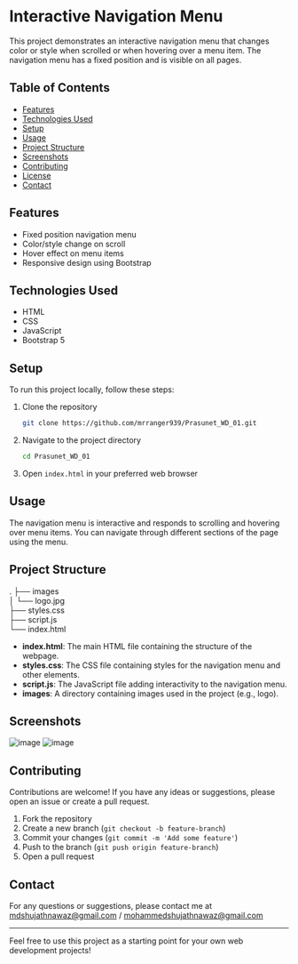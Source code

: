 # Interactive Navigation Menu

This project demonstrates an interactive navigation menu that changes color or style when scrolled or when hovering over a menu item. The navigation menu has a fixed position and is visible on all pages.

## Table of Contents

- [Features](#features)
- [Technologies Used](#technologies-used)
- [Setup](#setup)
- [Usage](#usage)
- [Project Structure](#project-structure)
- [Screenshots](#screenshots)
- [Contributing](#contributing)
- [License](#license)
- [Contact](#contact)

## Features

- Fixed position navigation menu
- Color/style change on scroll
- Hover effect on menu items
- Responsive design using Bootstrap

## Technologies Used

- HTML
- CSS
- JavaScript
- Bootstrap 5

## Setup

To run this project locally, follow these steps:

1. Clone the repository
    ```bash
    git clone https://github.com/mrranger939/Prasunet_WD_01.git
    ```
2. Navigate to the project directory
    ```bash
    cd Prasunet_WD_01
    ```
3. Open `index.html` in your preferred web browser

## Usage

The navigation menu is interactive and responds to scrolling and hovering over menu items. You can navigate through different sections of the page using the menu.

## Project Structure

.
├── images  
│ └── logo.jpg  
├── styles.css  
├── script.js  
└── index.html  

- **index.html**: The main HTML file containing the structure of the webpage.
- **styles.css**: The CSS file containing styles for the navigation menu and other elements.
- **script.js**: The JavaScript file adding interactivity to the navigation menu.
- **images**: A directory containing images used in the project (e.g., logo).

## Screenshots

![image](https://github.com/mrranger939/Prasunet_WD_01/assets/137317392/3f2e6a50-49ea-4071-aa14-1e39310c5ced)
![image](https://github.com/mrranger939/Prasunet_WD_01/assets/137317392/0a032e3a-7513-4f35-9dce-09ce6d200615)


## Contributing

Contributions are welcome! If you have any ideas or suggestions, please open an issue or create a pull request.

1. Fork the repository
2. Create a new branch (`git checkout -b feature-branch`)
3. Commit your changes (`git commit -m 'Add some feature'`)
4. Push to the branch (`git push origin feature-branch`)
5. Open a pull request



## Contact

For any questions or suggestions, please contact me at mdshujathnawaz@gmail.com / mohammedshujathnawaz@gmail.com

---

Feel free to use this project as a starting point for your own web development projects!
